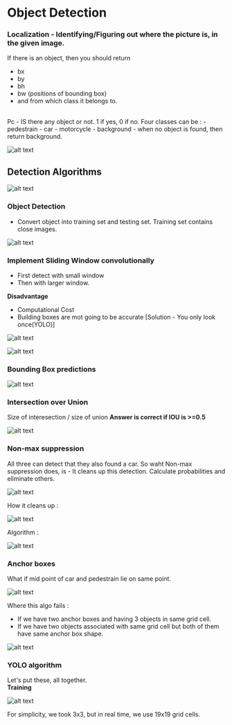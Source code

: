 # Object Detection 

### Localization - Identifying/Figuring out where the picture is, in the given image.

If there is an object, then you should return 
- bx
- by
- bh
- bw (positions of bounding box)
- and from which class it belongs to.
<br>
Pc - IS there any object or not. 1 if yes, 0 if no.
Four classes can be :
- pedestrain
- car
- motorcycle
- background - when no object is found, then return background.
<br>

![alt text](../images/training.png "training")


## Detection Algorithms
>
![alt text](../images/definingTarget.png "definingTarget")


### Object Detection
- Convert object into training set and testing set.
Training set contains close images.
>
![alt text](../images/fc.png "fc")


### Implement Sliding Window convolutionally
- First detect with small window
- Then with larger window.

**Disadvantage**
- Computational Cost
- Building boxes are mot going to be accurate 
[Solution - You only look once(YOLO)]
>
![alt text](../images/sw1.png "sw1")

>
![alt text](../images/sw.png "sw")


### Bounding Box predictions
>
![alt text](../images/yolo.png "yolo")


### Intersection over Union
Size of interesection / size of union
**Answer is correct if IOU is >=0.5**
>
![alt text](../images/iou.png "iou")


### Non-max suppression
All three can detect that they also found a car.
So waht Non-max suppression does, is - It cleans up this detection.
Calculate probabilities and eliminate others.
>
![alt text](../images/nms.png "nms")

How it cleans up :
>
![alt text](../images/nms2.png "nms2")

Algorithm :
>
![alt text](../images/nmsALGO.png "nmsALGO")



### Anchor boxes
What if mid point of car and pedestrain lie on same point.
>
![alt text](../images/ab.png "ab")


Where this algo fails :
- If we have two anchor boxes and having 3 objects in same grid cell.
- If we have two objects associated with same grid cell but both of them have same anchor box shape.
>
![alt text](../images/ab2.png "ab2")

### YOLO algorithm
Let's put these, all together.
<br>
**Training**
>
![alt text](../images/trainingYOLO.png "trainingYOLO")

For simplicity, we took 3x3, but in real time, we use 19x19 grid cells.














